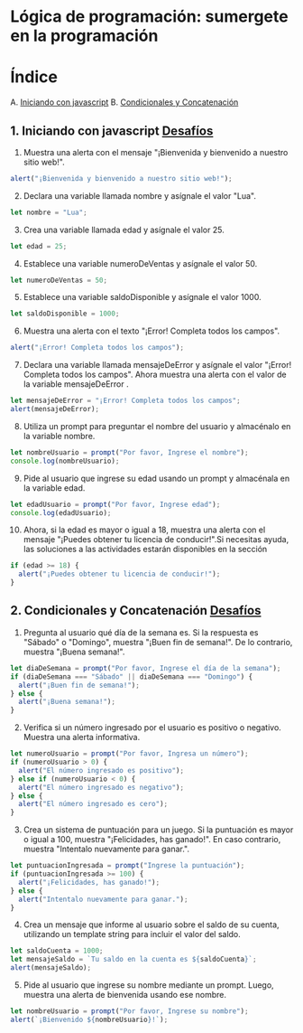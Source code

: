 # Lógica de programación: sumergete en la programación

# Índice
A. [Iniciando con javascript](#1-iniciando-con-javascript-desafíos)
B. [Condicionales y Concatenación](#2-condicionales-y-concatenación-desafíos)

## 1. Iniciando con javascript [Desafíos](Iniciando_con_javascript.js)

1. Muestra una alerta con el mensaje "¡Bienvenida y bienvenido a nuestro sitio web!".

```javascript
alert("¡Bienvenida y bienvenido a nuestro sitio web!");
```

2. Declara una variable llamada nombre y asígnale el valor "Lua".

```javascript
let nombre = "Lua";
```

3. Crea una variable llamada edad y asígnale el valor 25.

```javascript
let edad = 25;
```

4. Establece una variable numeroDeVentas y asígnale el valor 50.

```javascript
let numeroDeVentas = 50;
```

5. Establece una variable saldoDisponible y asígnale el valor 1000.

```javascript
let saldoDisponible = 1000;
```

6. Muestra una alerta con el texto "¡Error! Completa todos los campos".

```javascript
alert("¡Error! Completa todos los campos");
```

7. Declara una variable llamada mensajeDeError y asígnale el valor "¡Error! Completa todos los campos". Ahora muestra una alerta con el valor de la variable mensajeDeError .

```javascript
let mensajeDeError = "¡Error! Completa todos los campos";
alert(mensajeDeError);
```

8. Utiliza un prompt para preguntar el nombre del usuario y almacénalo en la variable nombre.

```javascript
let nombreUsuario = prompt("Por favor, Ingrese el nombre");
console.log(nombreUsuario);
```

9. Pide al usuario que ingrese su edad usando un prompt y almacénala en la variable edad.

```javascript
let edadUsuario = prompt("Por favor, Ingrese edad");
console.log(edadUsuario);
```

10. Ahora, si la edad es mayor o igual a 18, muestra una alerta con el mensaje "¡Puedes obtener tu licencia de conducir!".Si necesitas ayuda, las soluciones a las actividades estarán disponibles en la sección

```javascript
if (edad >= 18) {
  alert("¡Puedes obtener tu licencia de conducir!");
}
```

## 2. Condicionales y Concatenación [Desafíos](condicionales_concatenacion.js)

1. Pregunta al usuario qué día de la semana es. Si la respuesta es "Sábado" o "Domingo", muestra "¡Buen fin de semana!". De lo contrario, muestra "¡Buena semana!".

```javascript
let diaDeSemana = prompt("Por favor, Ingrese el día de la semana");
if (diaDeSemana === "Sábado" || diaDeSemana === "Domingo") {
  alert("¡Buen fin de semana!");
} else {
  alert("¡Buena semana!");
}
```

2. Verifica si un número ingresado por el usuario es positivo o negativo. Muestra una alerta informativa.

```javascript
let numeroUsuario = prompt("Por favor, Ingresa un número");
if (numeroUsuario > 0) {
  alert("El número ingresado es positivo");
} else if (numeroUsuario < 0) {
  alert("El número ingresado es negativo");
} else {
  alert("El número ingresado es cero");
}
```

3. Crea un sistema de puntuación para un juego. Si la puntuación es mayor o igual a 100, muestra "¡Felicidades, has ganado!". En caso contrario, muestra "Intentalo nuevamente para ganar.".

```javascript
let puntuacionIngresada = prompt("Ingrese la puntuación");
if (puntuacionIngresada >= 100) {
  alert("¡Felicidades, has ganado!");
} else {
  alert("Intentalo nuevamente para ganar.");
}
```

4. Crea un mensaje que informe al usuario sobre el saldo de su cuenta, utilizando un template string para incluir el valor del saldo.

```javascript
let saldoCuenta = 1000;
let mensajeSaldo = `Tu saldo en la cuenta es ${saldoCuenta}`;
alert(mensajeSaldo);
```

5. Pide al usuario que ingrese su nombre mediante un prompt. Luego, muestra una alerta de bienvenida usando ese nombre.

```javascript
let nombreUsuario = prompt("Por favor, Ingrese su nombre");
alert(`¡Bienvenido ${nombreUsuario}!`);
```
